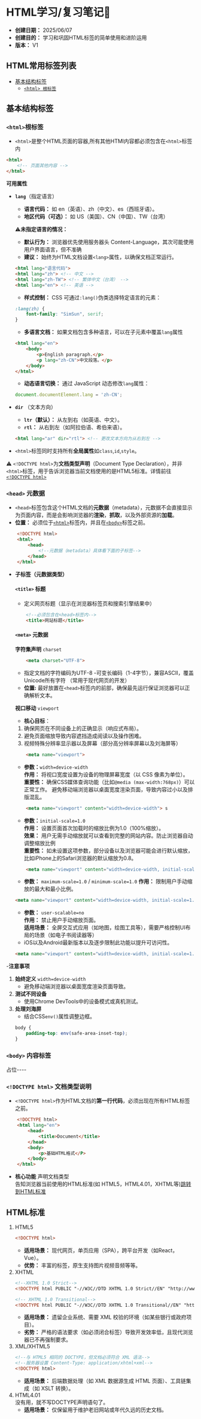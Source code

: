 # HTML学习/复习笔记🤗
- **创建日期：** 2025/06/07
- **创建目的：** 学习和巩固HTML标签的简单使用和进阶运用
- **版本：** V1

## HTML常用标签列表
- [基本结构标签](#基本结构标签)
    - [`<html> 根标签`](#html根标签)
## 基本结构标签
### `<html>`根标签
- `<html>`是整个HTML页面的容器,所有其他HTMl内容都必须包含在`<html>`标签内

```html
<html>
    <!-- 页面其他内容 -->
</html>
```

**可用属性**
- **`lang`**（指定语言）
    - **语言代码：** 如 en（英语）、zh（中文）、es（西班牙语）。
    - **地区代码（可选）：** 如 US（美国）、CN（中国）、TW（台湾）

    ⚠️**未指定语言的情况：**
    - **默认行为：** 浏览器优先使用服务器头 Content-Language，其次可能使用用户界面语言，但不准确
    - **建议：** 始终为HTML文档设置`<lang>`属性，以确保文档正常运行。
    ```html
    <html lang="语言代码">
    <html lang="zh"> <!-- 中文 -->
    <html lang="zh-TW"> <!-- 繁体中文（台湾） -->
    <html lang="en"> <!-- 英语 -->
    ```

    - **样式控制：** CSS 可通过` :lang() `伪类选择特定语言的元素：
    ```css
    :lang(zh) { 
        font-family: "SimSun", serif; 
    }
    ```
    - **多语言文档：** 如果文档包含多种语言，可以在子元素中覆盖` lang `属性
    ```html
    <html lang="en">
        <body>
            <p>English paragraph.</p>
            <p lang="zh-CN">中文段落。</p>
        </body>
    </html>
    ```
    - **动态语言切换：**  通过 JavaScript 动态修改` lang `属性：
    ```javascript
    document.documentElement.lang = 'zh-CN';
    ```
- **`dir`** （文本方向）
    - **`ltr`（默认）：** 从左到右（如英语、中文）。
    - **`rtl`：** 从右到左（如阿拉伯语、希伯来语）。
    ```html
    <html lang="ar" dir="rtl"> <!-- 更改文本方向为从右到左 -->
    ```
- `<html>`标签同时支持所有**全局属性**如`class`,`id`,`style`。

⚠️ `<!DOCTYPE html>`为**文档类型声明**（Document Type Declaration），并非`<html>`标签，用于告诉浏览器当前文档使用的是HTML5标准。详情前往[`<!DOCTYPE html>`](#)

### `<head>` 元数据
- `<head>`标签包含这个HTML文档的**元数据**（metadata），元数据不会直接显示为页面内容，而是会影响浏览器的**渲染**，**抓取**，以及外部资源的**加载**。
- **位置：** 必须位于[`<html>`](#html根标签)标签内，并且在[`<body>`](#body-内容标签)标签之前。
```html
    <!DOCTYPE html>
    <html>
        <head>
            <!--元数据（metadata）具体看下面的子标签-->
        </head>
    </html>
```
- **子标签（元数据类型）**
    #### `<title>` 标题
    - 定义网页标题（显示在浏览器标签页和搜索引擎结果中）
    ```html
        <!--必须包含在<head>标签内-->
        <title>网站标题</title>
    ```
    #### `<meta>` 元数据
    **字符集声明** `charset`

    ```html
        <meta charset="UTF-8">
    ```
    - 指定文档的字符编码为UTF-8 -可变长编码（1-4字节），兼容ASCII，覆盖Unicode所有字符 （常用于现代网页的开发）
    - **位置:** 最好放置在`<head>`标签内的前部，确保最先运行保证浏览器可以正确解析文本。  

    **视口移动** `viewport`   

    - **核心目标**：   
    1. 确保网页在不同设备上的正确显示（响应式布局）。
    2. 避免页面缩放导致内容遮挡造成阅读以及操作困难。
    3. 视频特殊分辨率显示器以及屏幕（部分高分辨率屏幕以及刘海屏等）
    ```html
        <meta name="viewport">
    ```
    - **参数：**`width=device-width`   
    **作用：**   将视口宽度设置为设备的物理屏幕宽度（以 CSS 像素为单位）。  
    **重要性：** 确保CSS媒体查询功能（比如`@media (max-width:768px)`）可以正常工作。
    避免移动端浏览器以桌面宽度渲染页面，导致内容过小以及排版混乱。
    ```html
        <meta name="viewport" content="width=device-width"> s
    ```
    - **参数：**`initial-scale=1.0`   
    **作用：** 设置页面首次加载时的缩放比例为1.0（100%缩放）。   
    **效果：** 用户无需手动缩放就可以查看到完整的网站内容。防止浏览器自动调整缩放比例   
    **重要性：** 如未设置这项参数，部分设备以及浏览器可能会进行默认缩放，比如iPhone上的Safari浏览器的默认缩放为0.8。
    ```html
        <meta name="viewport" content="width=device-width, initial-scale=1.0">
    ```
    - **参数：** `maximum-scale=1.0` / `minimum-scale=1.0`
    **作用：** 限制用户手动缩放的最大和最小比例。
    ```html
    <meta name="viewport" content="width=device-width, initial-scale=1.0, maximum-scale=1.0">
    ```
    - **参数：** `user-scalable=no`    
    **作用：** 禁止用户手动缩放页面。  
    **适用场景：** 全屏交互式应用（如地图，绘图工具等），需要严格控制UI布局的场景（如电子书阅读器等）
    - iOS以及Android最新版本以及逐步限制此功能以提升可访问性。
    ```html
    <meta name="viewport" content="width=device-width, initial-scale=1.0, maximum-scale=1.0, user-scalable=no">
    ```

-**注意事项**
1. **始终定义** `width=device-width`
    - 避免移动端浏览器以桌面宽度渲染页面导致。
2. **测试不同设备**
    - 使用Chrome DevTools中的设备模式或真机测试。
3. **处理刘海屏**
    - 结合CSS`env()`属性调整边框。
    ```css
    body {
        padding-top: env(safe-area-inset-top);
    }
    ```



### `<body>` 内容标签
占位----
### `<!DOCTYPE html>` 文档类型说明

- `<!DOCTYPE html>`作为HTML文档的**第一行代码**，必须出现在所有HTML标签之前。
```html
    <!DOCTYPE html>
    <html lang="en">
        <head>
            <title>Document</title>
        </head>
        <body>
            <p>基础HTML格式</P>
        </body>
    </html>
```
- **核心功能** 声明文档类型  
    告知浏览器当前使用的HTML标准(如 HTML5，HTML4.01，XHTML等)[跳转到HTML标准](#html标准)
## HTML标准
1. HTML5
    ```html
    <!DOCTYPE html>
    ```
    - **适用场景：** 现代网页，单页应用（SPA），跨平台开发（如React，Vue）。
    - **优势：**  丰富的标签，原生支持图片视频音频等等。
2. XHTML
    ```html
    <!--XHTML 1.0 Strict-->
    <!DOCTYPE html PUBLIC "-//W3C//DTD XHTML 1.0 Strict//EN" "http://www.w3.org/TR/xhtml1/DTD/xhtml1-strict.dtd">

    <!-- XHTML 1.0 Transitional-->
    <!DOCTYPE html PUBLIC "-//W3C//DTD XHTML 1.0 Transitional//EN" "http://www.w3.org/TR/xhtml1/DTD/xhtml1-transitional.dtd">

    ```
    - **适用场景：** 遗留企业系统、需要 XML 校验的环境（如某些银行或政府项目）。
    - **劣势：** 严格的语法要求（如必须闭合标签）导致开发效率低，且现代浏览器已不再强制要求。
3. XML/XHTML5
    ```html
    <!--与 HTML5 相同的 DOCTYPE，但文档必须符合 XML 语法-->
    <!--服务器设置 Content-Type: application/xhtml+xml-->
    <!DOCTYPE html>
    ```
    - **适用场景：** 后端数据处理（如 XML 数据源生成 HTML 页面）、工具链集成（如 XSLT 转换）。
4. HTML4.01  
    没有用，就不写DOCTYPE声明语句了。
    - **适用场景：** 仅保留用于维护老旧网站或年代久远的历史文档。

